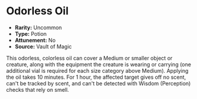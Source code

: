 # Odorless Oil

- **Rarity:** Uncommon
- **Type:** Potion
- **Attunement:** No
- **Source:** Vault of Magic

This odorless, colorless oil can cover a Medium or smaller object or creature, along with the equipment the creature is wearing or carrying (one additional vial is required for each size category above Medium). Applying the oil takes 10 minutes. For 1 hour, the affected target gives off no scent, can't be tracked by scent, and can't be detected with Wisdom (Perception) checks that rely on smell.
